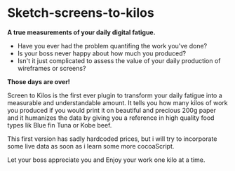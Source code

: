 # Sketch-screens-to-kilos
**A true measurements of your daily digital fatigue.**

* Have you ever had the problem quantifing the work you've done? 
* Is your boss never happy about how much you produced?
* Isn't it just complicated to assess the value of your daily production of wireframes or screens?

**Those days are over!**

Screen to Kilos is the first ever plugin to transform your daily fatigue into a measurable and understandable amount.
It tells you how many kilos of work you produced if you would print it on beautiful and precious 200g paper and it humanizes the data by giving you a reference in high quality food types lik Blue fin Tuna or Kobe beef.

This first version has sadly hardcoded prices, but i will try to incorporate some live data as soon as i learn some more cocoaScript.

Let your boss appreciate you and Enjoy your work one kilo at a time.
